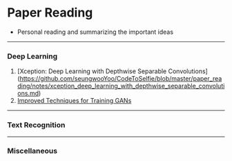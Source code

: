 # Paper Reading 
- Personal reading and summarizing the important ideas 

--------------------

### Deep Learning
1. [Xception: Deep Learning with Depthwise Separable Convolutions] (https://github.com/seungwooYoo/CodeToSelfie/blob/master/paper_reading/notes/xception_deep_learning_with_depthwise_separable_convolutions.md) 
2. [Improved Techniques for Training GANs](https://github.com/seungwooYoo/CodeToSelfie/blob/master/paper_reading/notes/improved_techniques_for_training_GANs.md)

-------------------

### Text Recognition 

---------------------

### Miscellaneous
